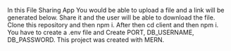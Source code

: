 In this File Sharing App You would be able to upload a file and a link will be generated below. Share it and the user will be able to download the file.
Clone this repository and then npm i. After then cd client and then npm i. You have to create a .env file and Create PORT,
DB_USERNAME,
DB_PASSWORD. This project was created with MERN.